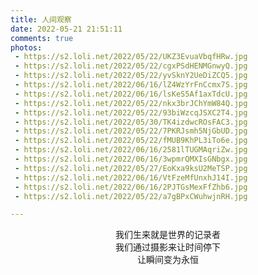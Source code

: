```yaml
---
title: 人间观察
date: 2022-05-21 21:51:11
comments: true
photos:
 - https://s2.loli.net/2022/05/22/UKZ3EvuaVbqfHRw.jpg
 - https://s2.loli.net/2022/05/22/cgxPSdHENMGnwyQ.jpg
 - https://s2.loli.net/2022/05/22/yvSknY2UeDiZCQ5.jpg
 - https://s2.loli.net/2022/06/16/lZ4WzYrFnCcmx7S.jpg
 - https://s2.loli.net/2022/06/16/lsKeS5Af1axTdcU.jpg
 - https://s2.loli.net/2022/05/22/nkx3brJChYmW84Q.jpg
 - https://s2.loli.net/2022/05/22/93biWzcqJSXC2T4.jpg
 - https://s2.loli.net/2022/05/30/TK4izdwcROsFAC3.jpg
 - https://s2.loli.net/2022/05/22/7PKRJsmh5NjGbUD.jpg
 - https://s2.loli.net/2022/05/22/fMUB9KhPL3iTo6e.jpg
 - https://s2.loli.net/2022/06/16/2581lTUGMAqriZw.jpg
 - https://s2.loli.net/2022/06/16/3wpmrQMXIsGNbgx.jpg
 - https://s2.loli.net/2022/05/27/EoKxa9ksU2MeTSP.jpg
 - https://s2.loli.net/2022/06/16/VtFzeMfUnxhJ14I.jpg
 - https://s2.loli.net/2022/06/16/2PJTGsMexFfZhb6.jpg
 - https://s2.loli.net/2022/05/22/a7gBPxCWuhwjnRH.jpg

---
```


<center>我们生来就是世界的记录者</center>
<center>我们通过摄影来让时间停下</center>
<center>让瞬间变为永恒</center>
